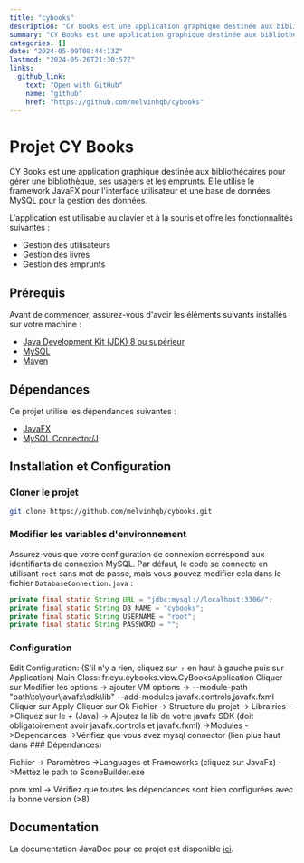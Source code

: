```yaml
---
title: "cybooks"
description: "CY Books est une application graphique destinée aux bibliothécaires pour gérer une bibliothèque, ses usagers et les emprunts."
summary: "CY Books est une application graphique destinée aux bibliothécaires pour gérer une bibliothèque, ses usagers et les emprunts."
categories: []
date: "2024-05-09T08:44:13Z"
lastmod: "2024-05-26T21:30:57Z"
links:
  github_link:
    text: "Open with GitHub"
    name: "github"
    href: "https://github.com/melvinhqb/cybooks"
---
```



# Projet CY Books

CY Books est une application graphique destinée aux bibliothécaires pour gérer une bibliothèque, ses usagers et les emprunts. Elle utilise le framework JavaFX pour l'interface utilisateur et une base de données MySQL pour la gestion des données.

L'application est utilisable au clavier et à la souris et offre les fonctionnalités suivantes :

- Gestion des utilisateurs
- Gestion des livres
- Gestion des emprunts

## Prérequis

Avant de commencer, assurez-vous d'avoir les éléments suivants installés sur votre machine :

- [Java Development Kit (JDK) 8 ou supérieur](https://www.oracle.com/java/technologies/javase-jdk11-downloads.html)
- [MySQL](https://dev.mysql.com/downloads/installer/)
- [Maven](https://maven.apache.org/install.html)
## Dépendances

Ce projet utilise les dépendances suivantes :

- [JavaFX](https://openjfx.io/openjfx-docs/)
- [MySQL Connector/J](https://mvnrepository.com/artifact/mysql/mysql-connector-java/8.0.27)
## Installation et Configuration

### Cloner le projet

```bash
git clone https://github.com/melvinhqb/cybooks.git
```

### Modifier les variables d'environnement
Assurez-vous que votre configuration de connexion correspond aux identifiants de connexion MySQL.
Par défaut, le code se connecte en utilisant `root` sans mot de passe, mais vous pouvez modifier cela dans le fichier `DatabaseConnection.java` :

```java
private final static String URL = "jdbc:mysql://localhost:3306/";
private final static String DB_NAME = "cybooks";
private final static String USERNAME = "root";
private final static String PASSWORD = "";
```

### Configuration
Edit Configuration:
    (S'il n'y a rien, cliquez sur + en haut à gauche puis sur Application)
    Main Class: fr.cyu.cybooks.view.CyBooksApplication
    Cliquer sur Modifier les options -> ajouter VM options -> --module-path "path\to\your\javafx\sdk\lib" --add-modules javafx.controls,javafx.fxml
    Cliquer sur Apply
    Cliquer sur Ok
Fichier -> Structure du projet
        -> Librairies
                     ->Cliquez sur le + (Java)
                     -> Ajoutez la lib de votre javafx SDK (doit obligatoirement avoir javafx.controls et javafx.fxml)
        ->Modules
                    ->Dependances
                    ->Vérifiez que vous avez mysql connector (lien plus haut dans ### Dépendances)

Fichier -> Paramètres
        ->Languages et Frameworks (cliquez sur JavaFx)
        ->Mettez le path to SceneBuilder.exe

pom.xml -> Vérifiez que toutes les dépendances sont bien configurées avec la bonne version (>8)

## Documentation

La documentation JavaDoc pour ce projet est disponible [ici](https://melvinhqb.github.io/cybooks/).
